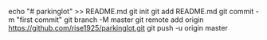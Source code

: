 echo "# parkinglot" >> README.md
git init
git add README.md
git commit -m "first commit"
git branch -M master
git remote add origin https://github.com/rise1925/parkinglot.git
git push -u origin master
